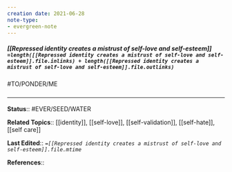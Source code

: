 ```yaml
---
creation date: 2021-06-28
note-type:
- evergreen-note
---
```


##### [[Repressed identity creates a mistrust of self-love and self-esteem]] `=length([[Repressed identity creates a mistrust of self-love and self-esteem]].file.inlinks) + length([[Repressed identity creates a mistrust of self-love and self-esteem]].file.outlinks)`
#TO/PONDER/ME 

### <hr class="footnote"/>
**Status**:: #EVER/SEED/WATER  

**Related Topics**:: [[identity]], [[self-love]], [[self-validation]], [[self-hate]], [[self care]]
	
**Last Edited**:: *`=[[Repressed identity creates a mistrust of self-love and self-esteem]].file.mtime`*

**References**::